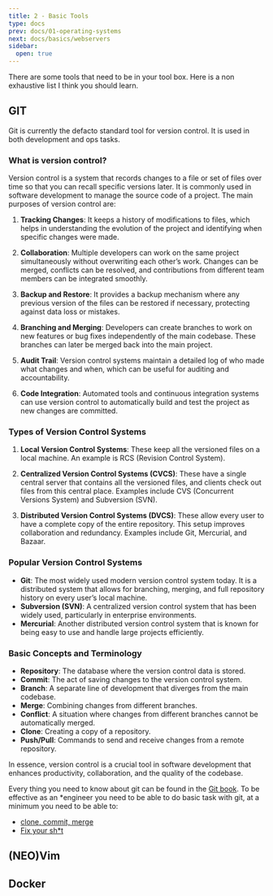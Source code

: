```yaml
---
title: 2 - Basic Tools
type: docs
prev: docs/01-operating-systems
next: docs/basics/webservers
sidebar:
  open: true
---
```

There are some tools that need to be in your tool box. Here is a non exhaustive list I think you should learn.

## GIT

Git is currently the defacto standard tool for version control. It is used in both development and ops tasks.

### What is version control?

Version control is a system that records changes to a file or set of files over time so that you can recall specific versions later. It is commonly used in software development to manage the source code of a project. The main purposes of version control are:

1. **Tracking Changes**: It keeps a history of modifications to files, which helps in understanding the evolution of the project and identifying when specific changes were made.

2. **Collaboration**: Multiple developers can work on the same project simultaneously without overwriting each other’s work. Changes can be merged, conflicts can be resolved, and contributions from different team members can be integrated smoothly.

3. **Backup and Restore**: It provides a backup mechanism where any previous version of the files can be restored if necessary, protecting against data loss or mistakes.

4. **Branching and Merging**: Developers can create branches to work on new features or bug fixes independently of the main codebase. These branches can later be merged back into the main project.

5. **Audit Trail**: Version control systems maintain a detailed log of who made what changes and when, which can be useful for auditing and accountability.

6. **Code Integration**: Automated tools and continuous integration systems can use version control to automatically build and test the project as new changes are committed.

### Types of Version Control Systems

1. **Local Version Control Systems**: These keep all the versioned files on a local machine. An example is RCS (Revision Control System).

2. **Centralized Version Control Systems (CVCS)**: These have a single central server that contains all the versioned files, and clients check out files from this central place. Examples include CVS (Concurrent Versions System) and Subversion (SVN).

3. **Distributed Version Control Systems (DVCS)**: These allow every user to have a complete copy of the entire repository. This setup improves collaboration and redundancy. Examples include Git, Mercurial, and Bazaar.

### Popular Version Control Systems

- **Git**: The most widely used modern version control system today. It is a distributed system that allows for branching, merging, and full repository history on every user’s local machine.
- **Subversion (SVN)**: A centralized version control system that has been widely used, particularly in enterprise environments.
- **Mercurial**: Another distributed version control system that is known for being easy to use and handle large projects efficiently.

### Basic Concepts and Terminology

- **Repository**: The database where the version control data is stored.
- **Commit**: The act of saving changes to the version control system.
- **Branch**: A separate line of development that diverges from the main codebase.
- **Merge**: Combining changes from different branches.
- **Conflict**: A situation where changes from different branches cannot be automatically merged.
- **Clone**: Creating a copy of a repository.
- **Push/Pull**: Commands to send and receive changes from a remote repository.

In essence, version control is a crucial tool in software development that enhances productivity, collaboration, and the quality of the codebase.

Every thing you need to know about git can be found in the [Git book](https://git-scm.com/book/en/v2). To be effective as an *engineer you need to be able to do basic task with git, at a minimum you need to be able to:

- [clone, commit, merge](https://git-scm.com/book/en/v2/Git-Basics-Getting-a-Git-Repository)
- [Fix your sh*t](https://ohshitgit.com)

## (NEO)Vim

## Docker
